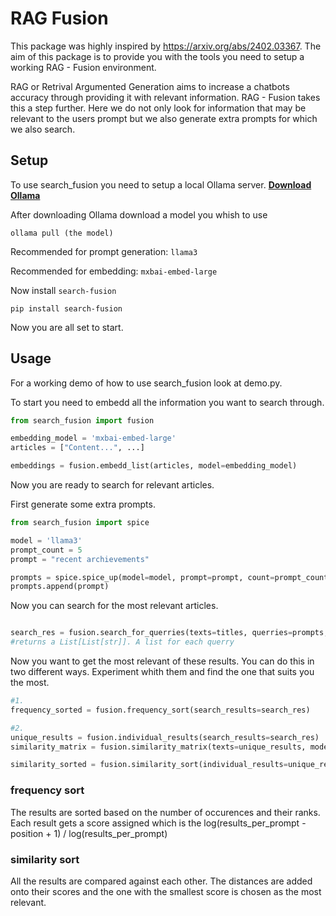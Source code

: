 # RAG Fusion
This package was highly inspired by https://arxiv.org/abs/2402.03367.
The aim of this package is to provide you with the tools you need to setup a working RAG - Fusion environment.

RAG or Retrival Argumented Generation aims to increase a chatbots accuracy through providing it with relevant information.
RAG - Fusion takes this a step further. Here we do not only look for information that may be relevant to the users prompt but we also generate extra prompts for which we also search.

## Setup
To use search_fusion you need to setup a local Ollama server. **[Download Ollama](https://ollama.com/download)**

After downloading Ollama download a model you whish to use
```
ollama pull (the model)
```
Recommended for prompt generation: `llama3`

Recommended for embedding: `mxbai-embed-large`

Now install `search-fusion`
```
pip install search-fusion
```
Now you are all set to start.

## Usage
For a working demo of how to use search_fusion look at demo.py.

To start you need to embedd all the information you want to search through.
```python
from search_fusion import fusion

embedding_model = 'mxbai-embed-large'
articles = ["Content...", ...]

embeddings = fusion.embedd_list(articles, model=embedding_model)

```

Now you are ready to search for relevant articles.

First generate some extra prompts.
```python
from search_fusion import spice

model = 'llama3'
prompt_count = 5
prompt = "recent archievements"

prompts = spice.spice_up(model=model, prompt=prompt, count=prompt_count)
prompts.append(prompt)

```

Now you can search for the most relevant articles.
```python

search_res = fusion.search_for_querries(texts=titles, querries=prompts, m=results_per_prompt, embeddings=embeddings, model=embedding_model)
#returns a List[List[str]]. A list for each querry

```

Now you want to get the most relevant of these results. You can do this in two different ways. 
Experiment whith them and find the one that suits you the most.

```python
#1.
frequency_sorted = fusion.frequency_sort(search_results=search_res)

#2.
unique_results = fusion.individual_results(search_results=search_res)
similarity_matrix = fusion.similarity_matrix(texts=unique_results, model=embedding_model)

similarity_sorted = fusion.similarity_sort(individual_results=unique_results, similarities=similarity_matrix)

```

### frequency sort
The results are sorted based on the number of occurences and their ranks.
Each result gets a score assigned which is the log(results_per_prompt - position + 1) / log(results_per_prompt)

### similarity sort
All the results are compared against each other. The distances are added onto their scores and the one with the smallest score is chosen as the most relevant.

